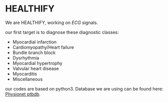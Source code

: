 # HEALTHIFY

We are HEALTHIFY, working on *ECG* signals. 

our first target is to diagnose these diagnostic classes:
* Myocardial infarction	
* Cardiomyopathy/Heart failure
* Bundle branch block
* Dysrhythmia	
* Myocardial hypertrophy
* Valvular heart disease
* Myocarditis
* Miscellaneous

our codes are based on python3.
Database we are using can be found here: [Physionet ptbdb](https://physionet.org/physiobank/database/ptbdb/).
